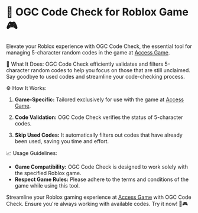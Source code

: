 # 🚀 OGC Code Check for Roblox Game 🎮

Elevate your Roblox experience with OGC Code Check, the essential tool for managing 5-character random codes in the game at [Access Game](https://www.roblox.com/games/14685373069/access-game).

🔔 What It Does:
OGC Code Check efficiently validates and filters 5-character random codes to help you focus on those that are still unclaimed. Say goodbye to used codes and streamline your code-checking process.

⚙️ How It Works:
1. **Game-Specific:** Tailored exclusively for use with the game at [Access Game](https://www.roblox.com/games/14685373069/access-game).

2. **Code Validation:** OGC Code Check verifies the status of 5-character codes.

3. **Skip Used Codes:** It automatically filters out codes that have already been used, saving you time and effort.

📈 Usage Guidelines:
- **Game Compatibility:** OGC Code Check is designed to work solely with the specified Roblox game.
- **Respect Game Rules:** Please adhere to the terms and conditions of the game while using this tool.

Streamline your Roblox gaming experience at [Access Game](https://www.roblox.com/games/14685373069/access-game) with OGC Code Check. Ensure you're always working with available codes. Try it now! 🔐🎮

